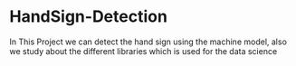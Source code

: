 # HandSign-Detection
In This Project we can detect the hand sign using the machine model, also we study about the different libraries which is used for the data science
